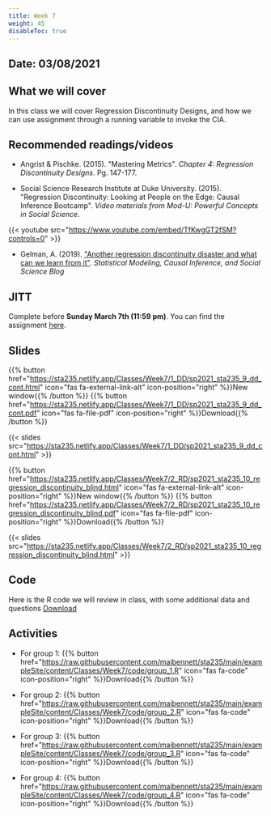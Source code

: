 ```yaml
---
title: Week 7
weight: 45
disableToc: true
---
```


## Date: 03/08/2021

## What we will cover

In this class we will cover Regression Discontinuity Designs, and how we can use assignment through a running variable to invoke the CIA.  

## Recommended readings/videos

- Angrist & Pischke. (2015). "Mastering Metrics". *Chapter 4: Regression Discontinuity Designs*. Pg. 147-177. 

- Social Science Research Institute at Duke University. (2015). "Regression Discontinuity: Looking at People on the Edge: Causal Inference Bootcamp". *Video materials from Mod-U: Powerful Concepts in Social Science*.

{{< youtube src="https://www.youtube.com/embed/TfKwgGT2fSM?controls=0" >}}

- Gelman, A. (2019). ["Another regression discontinuity disaster and what can we learn from it"](https://statmodeling.stat.columbia.edu/2019/06/25/another-regression-discontinuity-disaster-and-what-can-we-learn-from-it/). *Statistical Modeling, Causal Inference, and Social Science Blog*

## JITT

Complete before **Sunday March 7th (11:59 pm)**. You can find the assignment <a onclick="ga('send', 'event', 'External-Link','click','JITT5','0','Link');" href="https://forms.gle/a6FnnkeEdpSmNasM9" target="_blank">here</a>.

## Slides

{{% button href="https://sta235.netlify.app/Classes/Week7/1_DD/sp2021_sta235_9_dd_cont.html" icon="fas fa-external-link-alt" icon-position="right" %}}New window{{% /button %}} {{% button href="https://sta235.netlify.app/Classes/Week7/1_DD/sp2021_sta235_9_dd_cont.pdf" icon="fas fa-file-pdf" icon-position="right" %}}Download{{% /button %}} 

{{< slides src="https://sta235.netlify.app/Classes/Week7/1_DD/sp2021_sta235_9_dd_cont.html" >}}

{{% button href="https://sta235.netlify.app/Classes/Week7/2_RD/sp2021_sta235_10_regression_discontinuity_blind.html" icon="fas fa-external-link-alt" icon-position="right" %}}New window{{% /button %}} {{% button href="https://sta235.netlify.app/Classes/Week7/2_RD/sp2021_sta235_10_regression_discontinuity_blind.pdf" icon="fas fa-file-pdf" icon-position="right" %}}Download{{% /button %}} 

{{< slides src="https://sta235.netlify.app/Classes/Week7/2_RD/sp2021_sta235_10_regression_discontinuity_blind.html" >}}

## Code

Here is the R code we will review in class, with some additional data and questions <a onclick="ga('send', 'event', 'External-Link','click','code7','0','Link');" href="https://raw.githubusercontent.com/maibennett/sta235/main/exampleSite/content/Classes/Week7/code/sp2021_sta235_10_RD.R" target="_blank" class="btn btn-default">Download<i class="fas fa-code"></i></a> 

## Activities

- For group 1: {{% button href="https://raw.githubusercontent.com/maibennett/sta235/main/exampleSite/content/Classes/Week7/code/group_1.R" icon="fas fa-code" icon-position="right" %}}Download{{% /button %}} 

- For group 2: {{% button href="https://raw.githubusercontent.com/maibennett/sta235/main/exampleSite/content/Classes/Week7/code/group_2.R" icon="fas fa-code" icon-position="right" %}}Download{{% /button %}} 

- For group 3: {{% button href="https://raw.githubusercontent.com/maibennett/sta235/main/exampleSite/content/Classes/Week7/code/group_3.R" icon="fas fa-code" icon-position="right" %}}Download{{% /button %}} 

- For group 4: {{% button href="https://raw.githubusercontent.com/maibennett/sta235/main/exampleSite/content/Classes/Week7/code/group_4.R" icon="fas fa-code" icon-position="right" %}}Download{{% /button %}} 